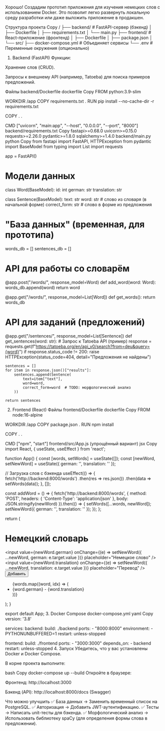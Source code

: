 Хорошо! Создадим прототип приложения для изучения немецких слов с использованием Docker. Это позволит легко развернуть локальную среду разработки или даже выложить приложение в продакшен.

Структура проекта
Copy
/
├── backend/               # FastAPI-сервер (бэкенд)
│   ├── Dockerfile
│   ├── requirements.txt
│   └── main.py
├── frontend/              # React-приложение (фронтенд)
│   ├── Dockerfile
│   ├── package.json
│   └── src/
├── docker-compose.yml      # Объединяет сервисы
└── .env                    # Переменные окружения (опционально)
1. Backend (FastAPI)
Функции:

Хранение слов (CRUD).

Запросы к внешнему API (например, Tatoeba) для поиска примеров предложений.

Файлы
backend/Dockerfile
dockerfile
Copy
FROM python:3.9-slim

WORKDIR /app
COPY requirements.txt .
RUN pip install --no-cache-dir -r requirements.txt

COPY . .

CMD ["uvicorn", "main:app", "--host", "0.0.0.0", "--port", "8000"]
backend/requirements.txt
Copy
fastapi>=0.68.0
uvicorn>=0.15.0
requests>=2.26.0
pydantic>=1.8.0
sqlalchemy>=1.4.0
backend/main.py
python
Copy
from fastapi import FastAPI, HTTPException
from pydantic import BaseModel
from typing import List
import requests

app = FastAPI()

# Модели данных
class Word(BaseModel):
    id: int
    german: str
    translation: str

class Sentence(BaseModel):
    text: str
    word: str  # слово из словаря (в начальной форме)
    correct_form: str  # слово в форме из предложения

# "База данных" (временная, для прототипа)
words_db = []
sentences_db = []

# API для работы со словарём
@app.post("/words/", response_model=Word)
def add_word(word: Word):
    words_db.append(word)
    return word

@app.get("/words/", response_model=List[Word])
def get_words():
    return words_db

# API для заданий (предложений)
@app.get("/sentences/", response_model=List[Sentence])
def get_sentences(word: str):
    # Запрос к Tatoeba API (пример)
    response = requests.get(f"https://tatoeba.org/en/api_v0/search?from=deu&query={word}")
    if response.status_code != 200:
        raise HTTPException(status_code=404, detail="Предложения не найдены")
    
    sentences = []
    for item in response.json()["results"]:
        sentences.append(Sentence(
            text=item["text"],
            word=word,
            correct_form=word  # TODO: морфологический анализ
        ))
    
    return sentences
2. Frontend (React)
Файлы
frontend/Dockerfile
dockerfile
Copy
FROM node:16-alpine

WORKDIR /app
COPY package.json .
RUN npm install

COPY . .

CMD ["npm", "start"]
frontend/src/App.js (упрощённый вариант)
jsx
Copy
import React, { useState, useEffect } from 'react';

function App() {
  const [words, setWords] = useState([]);
  const [newWord, setNewWord] = useState({ german: '', translation: '' });

  // Загрузка слов с бэкенда
  useEffect(() => {
    fetch('http://backend:8000/words')
      .then(res => res.json())
      .then(data => setWords(data));
  }, []);

  const addWord = () => {
    fetch('http://backend:8000/words', {
      method: 'POST',
      headers: { 'Content-Type': 'application/json' },
      body: JSON.stringify(newWord)
    }).then(() => {
      setWords([...words, newWord]);
      setNewWord({ german: '', translation: '' });
    });
  };

  return (
    <div>
      <h1>Немецкий словарь</h1>
      <div>
        <input
          value={newWord.german}
          onChange={(e) => setNewWord({ ...newWord, german: e.target.value })}
          placeholder="Немецкое слово"
        />
        <input
          value={newWord.translation}
          onChange={(e) => setNewWord({ ...newWord, translation: e.target.value })}
          placeholder="Перевод"
        />
        <button onClick={addWord}>Добавить</button>
      </div>
      <ul>
        {words.map((word, idx) => (
          <li key={idx}>{word.german} - {word.translation}</li>
        ))}
      </ul>
    </div>
  );
}

export default App;
3. Docker Compose
docker-compose.yml
yaml
Copy
version: '3.8'

services:
  backend:
    build: ./backend
    ports:
      - "8000:8000"
    environment:
      - PYTHONUNBUFFERED=1
    restart: unless-stopped

  frontend:
    build: ./frontend
    ports:
      - "3000:3000"
    depends_on:
      - backend
    restart: unless-stopped
4. Запуск
Убедитесь, что у вас установлены Docker и Docker Compose.

В корне проекта выполните:

bash
Copy
docker-compose up --build
Откройте в браузере:

Фронтенд: http://localhost:3000

Бэкенд (API): http://localhost:8000/docs (Swagger)

Что можно улучшить
✅ База данных → Заменить временный список на PostgreSQL.
✅ Авторизация → Добавить JWT-аутентификацию.
✅ Тесты → Написать unit-тесты для бэкенда.
✅ Морфологический анализ → Использовать библиотеку spaCy (для определения формы слова в предложении).


